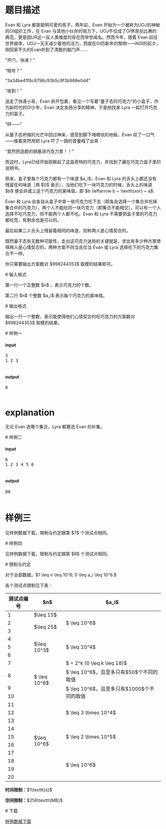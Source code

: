 # 题目描述

<p>Evan 和 Lyra 都是聪明可爱的孩子，两年前，Evan 开始为一个被称为UOJ的神秘的OI组织工作，在 Evan 与其他小伙伴的努力下，UOJ不仅成了OI界原创比赛的典范，更是因UR这一反人类难度的存在而举世闻名。然而今年，随着 Evan 前往世界彼岸，UOJ一天天减少着他的活力，而就在OI历新年的黎明——NOI的前夕，刚回家不久的Evan听到了清脆的敲门声……</p>
<p>“开门，快递！”</p>
<p>“暗号？”</p>
<p>“3a34be41f8c8796c93b5c9f3b988e0d4”</p>
<p>“收到！”</p>
<p>送走了快递小哥，Evan 拆开包裹，看见一个写着“量子态的巧克力”的小盒子，作为新时代的OI少年，Evan 决定发扬分享的精神，于是他找来 Lyra 一起打开巧克力的盒子。</p>
<p>“砰——”</p>
<p>从量子态坍缩的光芒中回过神来，感受到脚下啫喱状的地板，Evan 叹了一口气——接着突然用把 Lyra 吓了一跳的音量喊了出来：</p>
<p>“竟然把造题的锅塞进巧克力里！！”</p>
<p>而这时，Lyra已经开始观察起了这盒奇特的巧克力，并找到了藏在巧克力盒子里的说明书。</p>
<p>原来，盒子里每个巧克力都有一个味道 $a_i$，Evan 和 Lyra 的舌头上都还没有残留任何味道（用 $0$ 表示），当他们吃下一块巧克力的时候，舌头上的味道 $b$ 便会异或上这个巧克力的美味值，即 $b \leftarrow b ~ \texttt{xor} ~ a$. </p>
<p>Evan 和 Lyra 会各自从盒子中拿一些巧克力吃下去（即各自选择一个集合并吃掉集合中的巧克力），两个人不能吃同一块巧克力（即集合不能相交），可以有一个人选择不吃巧克力，但不能两个人都不吃。Evan 和 Lyra 不需要把盒子里的巧克力都吃完，有剩余也是可以的。</p>
<p>最后如果二人舌头上残留着相同的味道，则称两人是心情契合的。</p>
<p>既然量子态有无数种可能性，走出这巧克力迷局的关键就是，求出有多少种方案使得两人是心情契合的，两种方案不同当且仅当 Evan 或 Lyra 选择吃下的巧克力集合不一样。</p>
<p>你只需要输出方案数对 $998244353$ 取模的结果即可。</p>
# 输入格式


<p>第一行一个正整数 $n$ ，表示巧克力的个数。</p>
<p>第二行 $n$ 个整数 $a_i$ 表示每个巧克力的美味值。</p>
# 输出格式


<p>输出一行一个整数，表示能使得他们心情契合的吃巧克力的方案数对 $998244353$ 取模的结果。</p>
# 样例一


<h4>input</h4>
<pre>3
1 2 3

</pre>

<h4>output</h4>
<pre>8

</pre>

# explanation


<p>无论 Evan 选哪个集合，Lyra 都要选 Evan 的补集。</p>
# 样例二


<h4>input</h4>
<pre>6
1 2 3 4 5 6

</pre>

<h4>output</h4>
<pre>80

</pre>

# 样例三


<p>见样例数据下载，限制与约定跟第 $7$ 个测试点相同。</p>
# 样例四


<p>见样例数据下载，限制与约定跟第 $8$ 个测试点相同。</p>
# 限制与约定


<p>对于全部数据，$1 \leq n \leq 10^6; 0 \leq a_i \leq 10^6.$</p>
<p>各个测试点限制见下表：</p>
<div class="table-responsive">
    <table class="table table-bordered table-text-center table-vertical-middle"><thead><tr><th>测试点编号</th><th>$n$</th><th>$a_i$</th></tr></thead><tbody><tr><td>1</td><td rowspan="1">$\leq 15$</td><td rowspan="3">$ \leq 10^6$</td></tr><tr><td>2</td><td rowspan="2">$\leq 25$</td></tr><tr><td>3</td></tr><tr><td>4</td><td rowspan="3">$\leq 10^3$</td><td rowspan="3">$ \leq 10^4$</td></tr><tr><td>5</td></tr><tr><td>6</td></tr><tr><td>7</td><td rowspan="4">$ \leq 10^6$</td><td rowspan="1">$ = 2^k (0 \leq k \leq 18)$</td></tr><tr><td>8</td><td rowspan="1">$ \leq 10^6$，且至多只有$50$个不同的取值</td></tr><tr><td>9</td><td rowspan="2">$ \leq 10^6$，且至多只有$1000$个不同的取值</td></tr><tr><td>10</td></tr><tr><td>11</td><td rowspan="10"> $\leq 10^6$ </td><td rowspan="3">$ \leq 3 \times 10^4$</td></tr><tr><td>12</td></tr><tr><td>13</td></tr><tr><td>14</td><td rowspan="3">$ \leq 2 \times 10^5$</td></tr><tr><td>15</td></tr><tr><td>16</td></tr><tr><td>17</td><td rowspan="4">$ \leq 10^6$</td></tr><tr><td>18</td></tr><tr><td>19</td></tr><tr><td>20</td></tr></tbody></table></div>

<p><strong>时间限制：</strong>$1\texttt{s}$</p>
<p><strong>空间限制：</strong>$256\texttt{MB}$</p>
# 下载


<p><a href="/download.php?type=problem&amp;id=310">样例数据下载</a></p>
